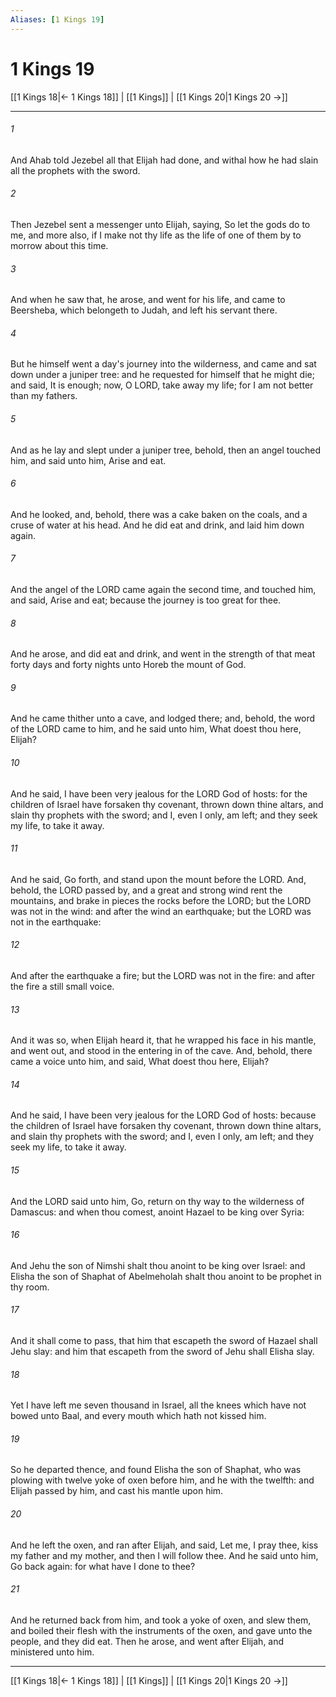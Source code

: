 ```yaml
---
Aliases: [1 Kings 19]
---
```

# 1 Kings 19

[[1 Kings 18|← 1 Kings 18]] | [[1 Kings]] | [[1 Kings 20|1 Kings 20 →]]
***



###### 1 
And Ahab told Jezebel all that Elijah had done, and withal how he had slain all the prophets with the sword. 

###### 2 
Then Jezebel sent a messenger unto Elijah, saying, So let the gods do to me, and more also, if I make not thy life as the life of one of them by to morrow about this time. 

###### 3 
And when he saw that, he arose, and went for his life, and came to Beersheba, which belongeth to Judah, and left his servant there. 

###### 4 
But he himself went a day's journey into the wilderness, and came and sat down under a juniper tree: and he requested for himself that he might die; and said, It is enough; now, O LORD, take away my life; for I am not better than my fathers. 

###### 5 
And as he lay and slept under a juniper tree, behold, then an angel touched him, and said unto him, Arise and eat. 

###### 6 
And he looked, and, behold, there was a cake baken on the coals, and a cruse of water at his head. And he did eat and drink, and laid him down again. 

###### 7 
And the angel of the LORD came again the second time, and touched him, and said, Arise and eat; because the journey is too great for thee. 

###### 8 
And he arose, and did eat and drink, and went in the strength of that meat forty days and forty nights unto Horeb the mount of God. 

###### 9 
And he came thither unto a cave, and lodged there; and, behold, the word of the LORD came to him, and he said unto him, What doest thou here, Elijah? 

###### 10 
And he said, I have been very jealous for the LORD God of hosts: for the children of Israel have forsaken thy covenant, thrown down thine altars, and slain thy prophets with the sword; and I, even I only, am left; and they seek my life, to take it away. 

###### 11 
And he said, Go forth, and stand upon the mount before the LORD. And, behold, the LORD passed by, and a great and strong wind rent the mountains, and brake in pieces the rocks before the LORD; but the LORD was not in the wind: and after the wind an earthquake; but the LORD was not in the earthquake: 

###### 12 
And after the earthquake a fire; but the LORD was not in the fire: and after the fire a still small voice. 

###### 13 
And it was so, when Elijah heard it, that he wrapped his face in his mantle, and went out, and stood in the entering in of the cave. And, behold, there came a voice unto him, and said, What doest thou here, Elijah? 

###### 14 
And he said, I have been very jealous for the LORD God of hosts: because the children of Israel have forsaken thy covenant, thrown down thine altars, and slain thy prophets with the sword; and I, even I only, am left; and they seek my life, to take it away. 

###### 15 
And the LORD said unto him, Go, return on thy way to the wilderness of Damascus: and when thou comest, anoint Hazael to be king over Syria: 

###### 16 
And Jehu the son of Nimshi shalt thou anoint to be king over Israel: and Elisha the son of Shaphat of Abelmeholah shalt thou anoint to be prophet in thy room. 

###### 17 
And it shall come to pass, that him that escapeth the sword of Hazael shall Jehu slay: and him that escapeth from the sword of Jehu shall Elisha slay. 

###### 18 
Yet I have left me seven thousand in Israel, all the knees which have not bowed unto Baal, and every mouth which hath not kissed him. 

###### 19 
So he departed thence, and found Elisha the son of Shaphat, who was plowing with twelve yoke of oxen before him, and he with the twelfth: and Elijah passed by him, and cast his mantle upon him. 

###### 20 
And he left the oxen, and ran after Elijah, and said, Let me, I pray thee, kiss my father and my mother, and then I will follow thee. And he said unto him, Go back again: for what have I done to thee? 

###### 21 
And he returned back from him, and took a yoke of oxen, and slew them, and boiled their flesh with the instruments of the oxen, and gave unto the people, and they did eat. Then he arose, and went after Elijah, and ministered unto him.

***
[[1 Kings 18|← 1 Kings 18]] | [[1 Kings]] | [[1 Kings 20|1 Kings 20 →]]
